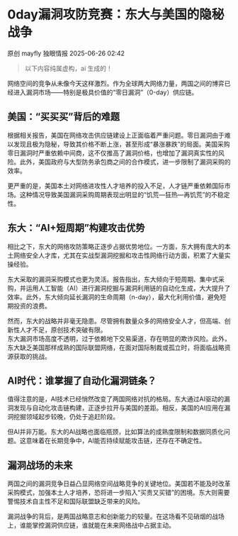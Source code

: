 #  0day漏洞攻防竞赛：东大与美国的隐秘战争  
原创 mayfly  独眼情报   2025-06-26 02:42  
  
>   
> 以下内容纯属虚构，ai 生成的！  
  
  
网络空间的竞争从未像今天这样激烈。作为全球两大网络力量，两国之间的博弈已经进入漏洞市场——特别是极具价值的“零日漏洞”（0-day）供应链。  
## 美国：“买买买”背后的难题  
  
根据相关报告，美国在网络攻击供应链建设上正面临着严重问题。零日漏洞由于难以发现且极为隐秘，导致其价格不断上涨，甚至形成“暴涨暴跌”的局面。美国采购零日漏洞时严重依赖中间商，这不仅推高了漏洞价格，也增加了漏洞真实性的风险。此外，美国政府与大型防务承包商之间的合作模式，进一步限制了漏洞采购的效率。  
  
更严重的是，美国本土对网络进攻性人才培养的投入不足，人才链严重依赖国际市场。这种情况导致美国漏洞采购周期表现出明显的“饥荒—狂热—再饥荒”的不稳定性。  
## 东大：“AI+短周期”构建攻击优势  
  
相比之下，东大的网络攻防策略正逐步占据优势地位。一方面，东大拥有庞大的本土网络安全人才库，尤其在实战型漏洞挖掘和攻击性网络行动方面，积累了大量实操经验。  
  
东大采取的漏洞采购模式也更为灵活。报告指出，东大倾向于短周期、集中式采购，并运用人工智能（AI）进行漏洞挖掘与漏洞利用链的自动化生成，大大提升了效率。此外，东大倾向延长漏洞的生命周期（n-day），最大化利用价值，避免短期投资的浪费。  
  
然而，东大的战略并非毫无隐患。尽管拥有数量众多的网络安全人才，但高端、创新性人才不足，原创技术突破有限。  
东大漏洞市场高度不透明，过于依赖地下交易渠道，存在明显的欺诈风险。此外，东大缺乏美国那样成熟的国际联盟网络，在面对国际制裁或孤立时，将面临战略资源获取的挑战。  
## AI时代：谁掌握了自动化漏洞链条？  
  
值得注意的是，AI技术已经悄然改变了两国网络对抗的格局。东大通过AI驱动的漏洞发现与自动化攻击链构建，正逐步拉开与美国的差距。相反，美国的AI应用在漏洞挖掘领域起步较晚，仍处于追赶阶段。  
  
但AI并非万能。东大的AI战略也面临瓶颈，比如算法的成熟度限制和数据同质化问题。这意味着在长期竞争中，AI能否持续赋能攻击链，还存在不确定性。  
## 漏洞战场的未来  
  
两国之间的漏洞竞争日益凸显网络空间战略竞争的关键地位。美国若不能及时改革采购模式，加强本土人才培养，恐将进一步陷入“买贵又买错”的困境。东大则需要警惕技术自主性不足和国际联盟缺乏带来的风险。  
  
漏洞战争的背后，是两国战略意志和创新能力的较量。在这场看不见硝烟的战场上，谁能掌控漏洞供应链，谁就能在未来网络战中占据主动。  
  
  
